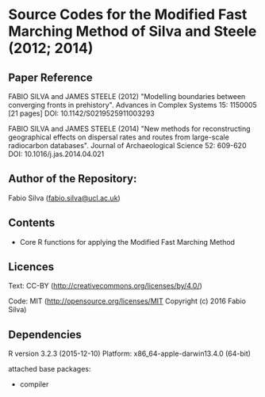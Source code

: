 # Source Codes for the Modified Fast Marching Method of Silva and Steele (2012; 2014)

## Paper Reference 
FABIO SILVA and JAMES STEELE (2012) "Modelling boundaries between converging fronts in prehistory". Advances in Complex Systems 15: 1150005 [21 pages] DOI: 10.1142/S0219525911003293

FABIO SILVA and JAMES STEELE (2014) "New methods for reconstructing geographical effects on dispersal rates and routes from large-scale radiocarbon databases". Journal of Archaeological Science 52: 609-620 DOI: 10.1016/j.jas.2014.04.021


## Author of the Repository:
Fabio Silva (fabio.silva@ucl.ac.uk)

## Contents
* Core R functions for applying the Modified Fast Marching Method

## Licences
Text: CC-BY (http://creativecommons.org/licenses/by/4.0/)

Code: MIT (http://opensource.org/licenses/MIT Copyright (c) 2016 Fabio Silva)


## Dependencies
R version 3.2.3 (2015-12-10)
Platform: x86_64-apple-darwin13.4.0 (64-bit)

attached base packages:
* compiler
